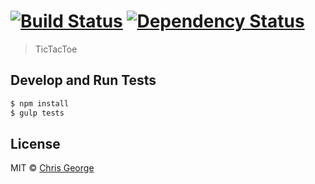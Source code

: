 #  [![Build Status][travis-image]][travis-url] [![Dependency Status][daviddm-image]][daviddm-url]

> TicTacToe 


## Develop and Run Tests

```sh
$ npm install 
$ gulp tests

```

## License

MIT © [Chris George]()


[npm-image]: https://badge.fury.io/js/tictactoe.svg
[npm-url]: https://npmjs.org/package/tictactoe
[travis-image]: https://travis-ci.org/chrisgeo/tictactoe.svg?branch=master
[travis-url]: https://travis-ci.org/chrisgeo/tictactoe
[daviddm-image]: https://david-dm.org/chrisgeo/tictactoe.svg?theme=shields.io
[daviddm-url]: https://david-dm.org/chrisgeo/tictactoe
